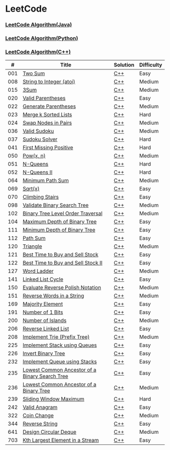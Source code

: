 LeetCode
========

### [LeetCode Algorithm(Java)](./README_JAVA.md)

### [LeetCode Algorithm(Python)](./README_PYTHON.md)

### [LeetCode Algorithm(C++)](./README.md)

| # | Title | Solution | Difficulty |
|---| ----- | -------- | ---------- |
|001|[Two Sum](https://leetcode.com/problems/two-sum/)| [C++](./cpp/001.TwoSum/TwoSum.cpp)|Easy|
|008|[String to Integer (atoi)](https://leetcode.com/problems/string-to-integer-atoi/)| [C++](./cpp/008.StringToInteger(atoi)/StringToInteger(atoi).cpp)|Medium|
|015|[3Sum](https://leetcode.com/problems/3sum/)| [C++](./cpp/015.3Sum/3Sum.cpp)|Medium|
|020|[Valid Parentheses](https://leetcode.com/problems/valid-parentheses/)| [C++](./cpp/020.ValidParentheses/ValidParentheses.cpp)|Easy|
|022|[Generate Parentheses](https://leetcode.com/problems/generate-parentheses/)| [C++](./cpp/022.GenerateParentheses/GenerateParentheses.cpp)|Medium|
|023|[Merge k Sorted Lists](https://leetcode.com/problems/merge-k-sorted-lists/)| [C++](./cpp/023.MergekSortedLists/MergekSortedLists.cpp)|Hard|
|024|[Swap Nodes in Pairs](https://leetcode.com/problems/swap-nodes-in-pairs/)| [C++](./cpp/024.SwapNodesInPairs/SwapNodesInPairs.cpp)|Medium|
|036|[Valid Sudoku](https://leetcode.com/problems/valid-sudoku/)| [C++](./cpp/036.ValidSudoku/ValidSudoku.cpp)|Medium|
|037|[Sudoku Solver](https://leetcode.com/problems/sudoku-solver/)| [C++](./cpp/037.SudokuSolver/SudokuSolver.cpp)|Hard|
|041|[First Missing Positive](https://leetcode.com/problems/first-missing-positive/)| [C++](./cpp/041.FirstMissingPositive/FirstMissingPositive.cpp)|Hard|
|050|[Pow(x, n)](https://leetcode.com/problems/powx-n/)| [C++](./cpp/050.PowXN/PowXN1.cpp)|Medium|
|051|[N-Queens](https://leetcode.com/problems/n-queens/)| [C++](./cpp/051.N-Queens/N-Queens1.cpp)|Hard|
|052|[N-Queens II](https://leetcode.com/problems/n-queens-ii/)| [C++](./cpp/052.N-QueensII/N-QueensII1.cpp)|Hard|
|064|[Minimum Path Sum](https://leetcode.com/problems/minimum-path-sum/)| [C++](./cpp/064.MinimumPathSum/MinimumPathSum.cpp)|Medium|
|069|[Sqrt(x)](https://leetcode.com/problems/sqrtx/)| [C++](./cpp/069.Sqrt(x)/Sqrt(x).cpp)|Easy|
|070|[Climbing Stairs](https://leetcode.com/problems/climbing-stairs/)| [C++](./cpp/070.ClimbingStairs/ClimbingStairs.cpp)|Easy|
|098|[Validate Binary Search Tree](https://leetcode.com/problems/validate-binary-search-tree/)| [C++](./cpp/098.ValidateBinarySearchTree/ValidateBinarySearchTree1.cpp)|Medium|
|102|[Binary Tree Level Order Traversal](https://leetcode.com/problems/binary-tree-level-order-traversal/)| [C++](./cpp/102.BinaryTreeLevelOrderTraversal/BinaryTreeLevelOrderTraversal1.cpp)|Medium|
|104|[Maximum Depth of Binary Tree](https://leetcode.com/problems/maximum-depth-of-binary-tree/)| [C++](./cpp/104.MaximumDepthOfBinaryTree/MaximumDepthOfBinaryTree1.cpp)|Easy|
|111|[Minimum Depth of Binary Tree](https://leetcode.com/problems/minimum-depth-of-binary-tree/)| [C++](./cpp/111.MinimumDepthOfBinaryTree/MinimumDepthOfBinaryTree1.cpp)|Easy|
|112|[Path Sum](https://leetcode.com/problems/path-sum/)| [C++](./cpp/112.PathSum/PathSum.cpp)|Easy|
|120|[Triangle](https://leetcode.com/problems/triangle/)| [C++](./cpp/120.Triangle/Triangle.cpp)|Medium|
|121|[Best Time to Buy and Sell Stock](https://leetcode.com/problems/best-time-to-buy-and-sell-stock/)| [C++](./cpp/121.BestTimeToBuyAndSellStock/BestTimeToBuyAndSellStock.cpp)|Easy|
|122|[Best Time to Buy and Sell Stock II](https://leetcode.com/problems/best-time-to-buy-and-sell-stock-ii/)| [C++](./cpp/122.BestTimeToBuyAndSellStockII/BestTimeToBuyAndSellStockII.cpp)|Easy|
|127|[Word Ladder](https://leetcode.com/problems/word-ladder/)| [C++](./cpp/127.WordLadder/WordLadder.cpp)|Medium|
|141|[Linked List Cycle](https://leetcode.com/problems/linked-list-cycle/)| [C++](./cpp/141.LinkedListCycle/LinkedListCycle1.cpp)|Easy|
|150|[Evaluate Reverse Polish Notation](https://leetcode.com/problems/evaluate-reverse-polish-notation/)| [C++](./cpp/150.EvaluateReversePolishNotation/EvaluateReversePolishNotation.cpp)|Medium|
|151|[Reverse Words in a String](https://leetcode.com/problems/reverse-words-in-a-string/)| [C++](./cpp/151.ReverseWordsInAString/ReverseWordsInAString.cpp)|Medium|
|169|[Majority Element](https://leetcode.com/problems/majority-element/)| [C++](./cpp/169.MajorityElement/MajorityElement1.cpp)|Easy|
|191|[Number of 1 Bits](https://leetcode.com/problems/number-of-1-bits/)| [C++](./cpp/191.NumberOf1Bits/NumberOf1Bits.cpp)|Easy|
|200|[Number of Islands](https://leetcode.com/problems/number-of-islands/)| [C++](./cpp/200.NumberofIslands/NumberofIslands1.cpp)|Medium|
|206|[Reverse Linked List](https://leetcode.com/problems/reverse-linked-list/)| [C++](./cpp/206.ReverseLinkedList/ReverseLinkedList.cpp)|Easy|
|208|[Implement Trie (Prefix Tree)](https://leetcode.com/problems/implement-trie-prefix-tree/)| [C++](./cpp/208.ImplementTrie/ImplementTrie.cpp)|Medium|
|225|[Implement Stack using Queues](https://leetcode.com/problems/implement-stack-using-queues/)| [C++](./cpp/225.ImplementStackUsingQueues/ImplementStackUsingQueues.cpp)|Easy|
|226|[Invert Binary Tree](https://leetcode.com/problems/invert-binary-tree/)| [C++](./cpp/226.InvertBinaryTree/InvertBinaryTree.cpp)|Easy|
|232|[Implement Queue using Stacks](https://leetcode.com/problems/implement-queue-using-stacks/)| [C++](./cpp/232.ImplementQueueUsingStacks/ImplementQueueUsingStacks.cpp)|Easy|
|235|[Lowest Common Ancestor of a Binary Search Tree](https://leetcode.com/problems/lowest-common-ancestor-of-a-binary-search-tree/)| [C++](./cpp/235.LowestCommonAncestorOfABinarySearchTree/LowestCommonAncestorOfABinarySearchTree.cpp)|Easy|
|236|[Lowest Common Ancestor of a Binary Tree](https://leetcode.com/problems/lowest-common-ancestor-of-a-binary-tree/)| [C++](./cpp/236.LowestCommonAncestorOfABinaryTree/LowestCommonAncestorOfABinaryTree.cpp)|Medium|
|239|[Sliding Window Maximum](https://leetcode.com/problems/sliding-window-maximum/)| [C++](./cpp/239.SlidingWindowMaximum/SlidingWindowMaximum.cpp)|Hard|
|242|[Valid Anagram](https://leetcode.com/problems/valid-anagram/)| [C++](./cpp/242.ValidAnagram/ValidAnagram1.cpp)|Easy|
|322|[Coin Change](https://leetcode.com/problems/coin-change/)| [C++](./cpp/322.CoinChange/CoinChange.cpp)|Medium|
|344|[Reverse String](https://leetcode.com/problems/reverse-string/)| [C++](./cpp/344.ReverseString/ReverseString.cpp)|Easy|
|641|[Design Circular Deque](https://leetcode.com/problems/design-circular-deque/)| [C++](./cpp/641.DesignCircularDeque/DesignCircularDeque.cpp)|Medium|
|703|[Kth Largest Element in a Stream](https://leetcode.com/problems/kth-largest-element-in-a-stream/)| [C++](./cpp/703.KthLargestElementInAStream/KthLargestElementInAStream.cpp)|Easy|